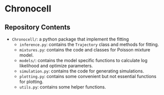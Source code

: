 # Chronocell

## Repository Contents

* `Chronocell/`: a python package that implement the fitting
  * `inference.py`: contains the `Trajectory` class and methods for fitting.
  * `mixtures.py`: contains the code and classes for Poisson mixture model.
  * `models/`: contains the model specific functions to calculate log likelihood and optimize parameters.
  * `simulation.py`: contains the code for generating simulations.
  * `plotting.py`: contains some convenient but not essential functions for plotting.
  * `utils.py`: contains some helper functions.

